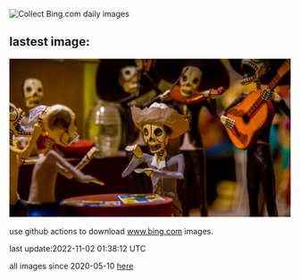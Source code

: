 ![Collect Bing.com daily images](https://github.com/counter2015/bing-daily-images/workflows/Collect%20Bing.com%20daily%20images/badge.svg)
## lastest image:
![](images/Calacas.jpg)

use github actions to download www.bing.com images.

last update:2022-11-02 01:38:12 UTC

all images since 2020-05-10 [here](https://github.com/counter2015/bing-daily-images/tree/master/images) 

